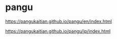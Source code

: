 # pangu
https://pangukaitian.github.io/pangu/en/index.html

https://pangukaitian.github.io/pangu/jp/index.html
